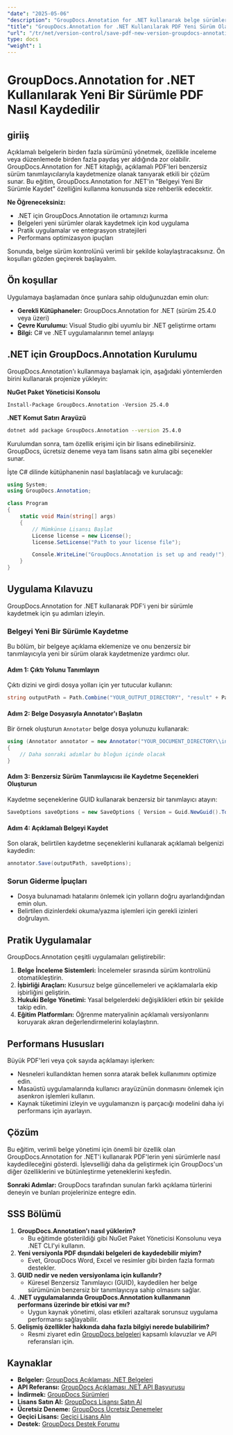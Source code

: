 ```yaml
---
"date": "2025-05-06"
"description": "GroupDocs.Annotation for .NET kullanarak belge sürümlerini verimli bir şekilde nasıl yöneteceğinizi öğrenin. Bu kılavuz kurulum, uygulama ve pratik uygulamaları kapsar."
"title": "GroupDocs.Annotation for .NET Kullanılarak PDF Yeni Sürüm Olarak Nasıl Kaydedilir - Adım Adım Kılavuz"
"url": "/tr/net/version-control/save-pdf-new-version-groupdocs-annotation-net/"
type: docs
"weight": 1
---
```


# GroupDocs.Annotation for .NET Kullanılarak Yeni Bir Sürümle PDF Nasıl Kaydedilir

## giriiş

Açıklamalı belgelerin birden fazla sürümünü yönetmek, özellikle inceleme veya düzenlemede birden fazla paydaş yer aldığında zor olabilir. GroupDocs.Annotation for .NET kitaplığı, açıklamalı PDF'leri benzersiz sürüm tanımlayıcılarıyla kaydetmenize olanak tanıyarak etkili bir çözüm sunar. Bu eğitim, GroupDocs.Annotation for .NET'in "Belgeyi Yeni Bir Sürümle Kaydet" özelliğini kullanma konusunda size rehberlik edecektir.

**Ne Öğreneceksiniz:**
- .NET için GroupDocs.Annotation ile ortamınızı kurma
- Belgeleri yeni sürümler olarak kaydetmek için kod uygulama
- Pratik uygulamalar ve entegrasyon stratejileri
- Performans optimizasyon ipuçları

Sonunda, belge sürüm kontrolünü verimli bir şekilde kolaylaştıracaksınız. Ön koşulları gözden geçirerek başlayalım.

## Ön koşullar

Uygulamaya başlamadan önce şunlara sahip olduğunuzdan emin olun:
- **Gerekli Kütüphaneler:** GroupDocs.Annotation for .NET (sürüm 25.4.0 veya üzeri)
- **Çevre Kurulumu:** Visual Studio gibi uyumlu bir .NET geliştirme ortamı
- **Bilgi:** C# ve .NET uygulamalarının temel anlayışı

## .NET için GroupDocs.Annotation Kurulumu

GroupDocs.Annotation'ı kullanmaya başlamak için, aşağıdaki yöntemlerden birini kullanarak projenize yükleyin:

**NuGet Paket Yöneticisi Konsolu**
```plaintext
Install-Package GroupDocs.Annotation -Version 25.4.0
```

**.NET Komut Satırı Arayüzü**
```bash
dotnet add package GroupDocs.Annotation --version 25.4.0
```

Kurulumdan sonra, tam özellik erişimi için bir lisans edinebilirsiniz. GroupDocs, ücretsiz deneme veya tam lisans satın alma gibi seçenekler sunar.

İşte C# dilinde kütüphanenin nasıl başlatılacağı ve kurulacağı:
```csharp
using System;
using GroupDocs.Annotation;

class Program
{
    static void Main(string[] args)
    {
        // Mümkünse Lisansı Başlat
        License license = new License();
        license.SetLicense("Path to your license file");

        Console.WriteLine("GroupDocs.Annotation is set up and ready!");
    }
}
```

## Uygulama Kılavuzu

GroupDocs.Annotation for .NET kullanarak PDF'i yeni bir sürümle kaydetmek için şu adımları izleyin.

### Belgeyi Yeni Bir Sürümle Kaydetme

Bu bölüm, bir belgeye açıklama eklemenize ve onu benzersiz bir tanımlayıcıyla yeni bir sürüm olarak kaydetmenize yardımcı olur.

#### Adım 1: Çıktı Yolunu Tanımlayın
Çıktı dizini ve girdi dosya yolları için yer tutucular kullanın:
```csharp
string outputPath = Path.Combine("YOUR_OUTPUT_DIRECTORY", "result" + Path.GetExtension("YOUR_DOCUMENT_DIRECTORY\\input.pdf"));
```

#### Adım 2: Belge Dosyasıyla Annotator'ı Başlatın
Bir örnek oluşturun `Annotator` belge dosya yolunuzu kullanarak:
```csharp
using (Annotator annotator = new Annotator("YOUR_DOCUMENT_DIRECTORY\\input.pdf"))
{
    // Daha sonraki adımlar bu bloğun içinde olacak
}
```

#### Adım 3: Benzersiz Sürüm Tanımlayıcısı ile Kaydetme Seçenekleri Oluşturun
Kaydetme seçeneklerine GUID kullanarak benzersiz bir tanımlayıcı atayın:
```csharp
SaveOptions saveOptions = new SaveOptions { Version = Guid.NewGuid().ToString() };
```

#### Adım 4: Açıklamalı Belgeyi Kaydet
Son olarak, belirtilen kaydetme seçeneklerini kullanarak açıklamalı belgenizi kaydedin:
```csharp
annotator.Save(outputPath, saveOptions);
```

### Sorun Giderme İpuçları
- Dosya bulunamadı hatalarını önlemek için yolların doğru ayarlandığından emin olun.
- Belirtilen dizinlerdeki okuma/yazma işlemleri için gerekli izinleri doğrulayın.

## Pratik Uygulamalar

GroupDocs.Annotation çeşitli uygulamaları geliştirebilir:
1. **Belge İnceleme Sistemleri:** İncelemeler sırasında sürüm kontrolünü otomatikleştirin.
2. **İşbirliği Araçları:** Kusursuz belge güncellemeleri ve açıklamalarla ekip işbirliğini geliştirin.
3. **Hukuki Belge Yönetimi:** Yasal belgelerdeki değişiklikleri etkin bir şekilde takip edin.
4. **Eğitim Platformları:** Öğrenme materyalinin açıklamalı versiyonlarını koruyarak akran değerlendirmelerini kolaylaştırın.

## Performans Hususları
Büyük PDF'leri veya çok sayıda açıklamayı işlerken:
- Nesneleri kullandıktan hemen sonra atarak bellek kullanımını optimize edin.
- Masaüstü uygulamalarında kullanıcı arayüzünün donmasını önlemek için asenkron işlemleri kullanın.
- Kaynak tüketimini izleyin ve uygulamanızın iş parçacığı modelini daha iyi performans için ayarlayın.

## Çözüm
Bu eğitim, verimli belge yönetimi için önemli bir özellik olan GroupDocs.Annotation for .NET'i kullanarak PDF'lerin yeni sürümlerle nasıl kaydedileceğini gösterdi. İşlevselliği daha da geliştirmek için GroupDocs'un diğer özelliklerini ve bütünleştirme yeteneklerini keşfedin.

**Sonraki Adımlar:** GroupDocs tarafından sunulan farklı açıklama türlerini deneyin ve bunları projelerinize entegre edin.

## SSS Bölümü
1. **GroupDocs.Annotation'ı nasıl yüklerim?**
   - Bu eğitimde gösterildiği gibi NuGet Paket Yöneticisi Konsolunu veya .NET CLI'yi kullanın.
2. **Yeni versiyonla PDF dışındaki belgeleri de kaydedebilir miyim?**
   - Evet, GroupDocs Word, Excel ve resimler gibi birden fazla formatı destekler.
3. **GUID nedir ve neden versiyonlama için kullanılır?**
   - Küresel Benzersiz Tanımlayıcı (GUID), kaydedilen her belge sürümünün benzersiz bir tanımlayıcıya sahip olmasını sağlar.
4. **.NET uygulamalarında GroupDocs.Annotation kullanmanın performans üzerinde bir etkisi var mı?**
   - Uygun kaynak yönetimi, olası etkileri azaltarak sorunsuz uygulama performansı sağlayabilir.
5. **Gelişmiş özellikler hakkında daha fazla bilgiyi nerede bulabilirim?**
   - Resmi ziyaret edin [GroupDocs belgeleri](https://docs.groupdocs.com/annotation/net/) kapsamlı kılavuzlar ve API referansları için.

## Kaynaklar
- **Belgeler:** [GroupDocs Açıklaması .NET Belgeleri](https://docs.groupdocs.com/annotation/net/)
- **API Referansı:** [GroupDocs Açıklaması .NET API Başvurusu](https://reference.groupdocs.com/annotation/net/)
- **İndirmek:** [GroupDocs Sürümleri](https://releases.groupdocs.com/annotation/net/)
- **Lisans Satın Al:** [GroupDocs Lisansı Satın Al](https://purchase.groupdocs.com/buy)
- **Ücretsiz Deneme:** [GroupDocs Ücretsiz Denemeler](https://releases.groupdocs.com/annotation/net/)
- **Geçici Lisans:** [Geçici Lisans Alın](https://purchase.groupdocs.com/temporary-license/)
- **Destek:** [GroupDocs Destek Forumu](https://forum.groupdocs.com/c/annotation/)